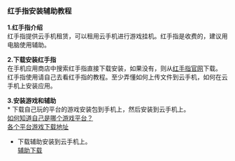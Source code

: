 ### 红手指安装辅助教程
**1.红手指介绍**  
	红手指提供云手机租赁，可以租用云手机进行游戏挂机。红手指是收费的，建议用电脑使用辅助。
  
  
**2.下载安装红手指**  
	在手机应用商店中搜索红手指直接下载安装，如果没有，则从[红手指官网](https://www.gc.com.cn/)下载。  
	红手指使用请自己去看红手指的教程。至少弄懂如何上传文件到云手机，如何在云手机上安装应用。  
	  
	   
**3.安装游戏和辅助**  
	* 下载自己玩的平台的游戏安装包到手机上，然后安装到云手机上。  
	[如何知道自己是哪个游戏平台？](/index.md#six)  
	[各个平台游戏下载地址](/state.md)  
	  
* 下载辅助安装到云手机上。  
[辅助下载](https://gitee.com/liuyong0/ztsg)  
	
